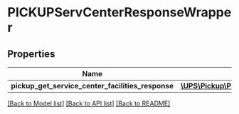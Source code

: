 # PICKUPServCenterResponseWrapper

## Properties
Name | Type | Description | Notes
------------ | ------------- | ------------- | -------------
**pickup_get_service_center_facilities_response** | [**\UPS\Pickup\Pickup\PickupGetServiceCenterFacilitiesResponse**](PickupGetServiceCenterFacilitiesResponse.md) |  | 

[[Back to Model list]](../../README.md#documentation-for-models) [[Back to API list]](../../README.md#documentation-for-api-endpoints) [[Back to README]](../../README.md)

